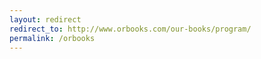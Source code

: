 ```yaml
---
layout: redirect
redirect_to: http://www.orbooks.com/our-books/program/
permalink: /orbooks
---
```


